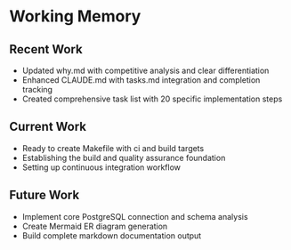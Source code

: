 # Working Memory

## Recent Work
- Updated why.md with competitive analysis and clear differentiation
- Enhanced CLAUDE.md with tasks.md integration and completion tracking
- Created comprehensive task list with 20 specific implementation steps

## Current Work
- Ready to create Makefile with ci and build targets
- Establishing the build and quality assurance foundation
- Setting up continuous integration workflow

## Future Work
- Implement core PostgreSQL connection and schema analysis
- Create Mermaid ER diagram generation
- Build complete markdown documentation output